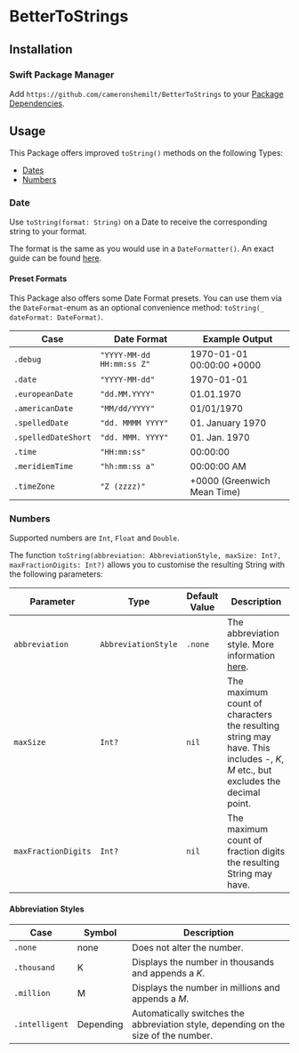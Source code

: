 # BetterToStrings

## Installation
### Swift Package Manager
Add `https://github.com/cameronshemilt/BetterToStrings` to your [Package Dependencies](https://developer.apple.com/documentation/xcode/adding_package_dependencies_to_your_app).

## Usage

This Package offers improved `toString()` methods on the following Types:

- [Dates](#date)
- [Numbers](#numbers)

### Date

Use `toString(format: String)` on a Date to receive  the corresponding string to your format.

The format is the same as you would use in a `DateFormatter()`. An exact guide can be found [here](https://www.datetimeformatter.com/how-to-format-date-time-in-swift#patterns).


#### Preset Formats
This Package also offers some Date Format presets. You can use them via the `DateFormat`-enum as an optional convenience method: `toString(_ dateFormat: DateFormat)`.

| **Case**            | **Date Format**           | **Example Output**          |
| ------------------- | ------------------------- | --------------------------- |
| `.debug`            | `"YYYY-MM-dd HH:mm:ss Z"` | 1970-01-01 00:00:00 +0000   |
| `.date`             | `"YYYY-MM-dd"`            | 1970-01-01                  |
| `.europeanDate`     | `"dd.MM.YYYY"`            | 01.01.1970                  |
| `.americanDate`     | `"MM/dd/YYYY"`            | 01/01/1970                  |
| `.spelledDate`      | `"dd. MMMM YYYY"`         | 01. January 1970            |
| `.spelledDateShort` | `"dd. MMM. YYYY"`         | 01. Jan. 1970               |
| `.time`             | `"HH:mm:ss"`              | 00:00:00                    |
| `.meridiemTime`     | `"hh:mm:ss a"`            | 00:00:00 AM                 |
| `.timeZone`         | `"Z (zzzz)"`              | +0000 (Greenwich Mean Time) |


### Numbers

Supported numbers are `Int`, `Float` and `Double`.

The function `toString(abbreviation: AbbreviationStyle, maxSize: Int?, maxFractionDigits: Int?)` allows you to customise the resulting String with the following parameters:

| **Parameter**       | **Type**            | **Default Value** | **Description**                                              |
| ------------------- | ------------------- | ----------------- | ------------------------------------------------------------ |
| `abbreviation`      | `AbbreviationStyle` | `.none`           | The abbreviation style. More information [here](abbreviation-styles). |
| `maxSize`           | `Int?`              | `nil`             | The maximum count of characters the resulting string may have. This includes *-*, *K*, *M* etc., but excludes the decimal point. |
| `maxFractionDigits` | `Int?`              | `nil`             | The maximum count of fraction digits the resulting String may have. |

#### Abbreviation Styles

| **Case**       | **Symbol** | **Description**                                              |
| -------------- | ---------- | ------------------------------------------------------------ |
| `.none`        | none       | Does not alter the number.                                   |
| `.thousand`    | K          | Displays the number in thousands and appends a *K*.          |
| `.million`     | M          | Displays the number in millions and appends a *M*.           |
| `.intelligent` | Depending  | Automatically switches the abbreviation style, depending on the size of the number. |

